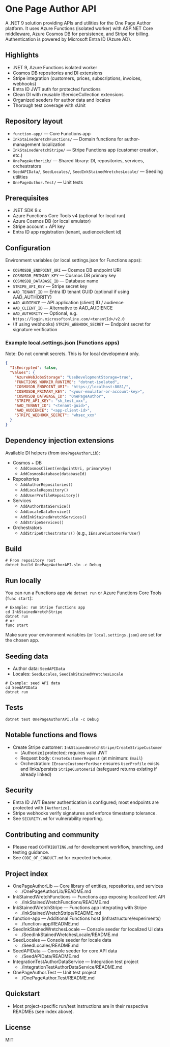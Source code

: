 # One Page Author API

A .NET 9 solution providing APIs and utilities for the One Page Author platform. It uses Azure Functions (isolated worker) with ASP.NET Core middleware, Azure Cosmos DB for persistence, and Stripe for billing. Authentication is powered by Microsoft Entra ID (Azure AD).

## Highlights

- .NET 9, Azure Functions isolated worker
- Cosmos DB repositories and DI extensions
- Stripe integration (customers, prices, subscriptions, invoices, webhooks)
- Entra ID JWT auth for protected functions
- Clean DI with reusable IServiceCollection extensions
- Organized seeders for author data and locales
- Thorough test coverage with xUnit

## Repository layout

- `function-app/` — Core Functions app
- `InkStainedWretchFunctions/` — Domain functions for author-management localization
- `InkStainedWretchStripe/` — Stripe Functions app (customer creation, etc.)
- `OnePageAuthorLib/` — Shared library: DI, repositories, services, orchestrators
- `SeedAPIData/`, `SeedLocales/`, `SeedInkStainedWretchesLocale/` — Seeding utilities
- `OnePageAuthor.Test/` — Unit tests

## Prerequisites

- .NET SDK 9.x
- Azure Functions Core Tools v4 (optional for local run)
- Azure Cosmos DB (or local emulator)
- Stripe account + API key
- Entra ID app registration (tenant, audience/client id)

## Configuration

Environment variables (or local.settings.json for Functions apps):

- `COSMOSDB_ENDPOINT_URI` — Cosmos DB endpoint URI
- `COSMOSDB_PRIMARY_KEY` — Cosmos DB primary key
- `COSMOSDB_DATABASE_ID` — Database name
- `STRIPE_API_KEY` — Stripe secret key
- `AAD_TENANT_ID` — Entra ID tenant GUID (optional if using AAD_AUTHORITY)
- `AAD_AUDIENCE` — API application (client) ID / audience
- `AAD_CLIENT_ID` — Alternative to AAD_AUDIENCE
- `AAD_AUTHORITY` — Optional, e.g. `https://login.microsoftonline.com/<tenantId>/v2.0`
- (If using webhooks) `STRIPE_WEBHOOK_SECRET` — Endpoint secret for signature verification

### Example local.settings.json (Functions apps)

Note: Do not commit secrets. This is for local development only.

```json
{
  "IsEncrypted": false,
  "Values": {
    "AzureWebJobsStorage": "UseDevelopmentStorage=true",
    "FUNCTIONS_WORKER_RUNTIME": "dotnet-isolated",
    "COSMOSDB_ENDPOINT_URI": "https://localhost:8081/",
    "COSMOSDB_PRIMARY_KEY": "<your-emulator-or-account-key>",
    "COSMOSDB_DATABASE_ID": "OnePageAuthor",
    "STRIPE_API_KEY": "sk_test_xxx",
    "AAD_TENANT_ID": "<tenant-guid>",
    "AAD_AUDIENCE": "<app-client-id>",
    "STRIPE_WEBHOOK_SECRET": "whsec_xxx"
  }
}
```

## Dependency injection extensions

Available DI helpers (from `OnePageAuthorLib`):

- Cosmos + DB
  - `AddCosmosClient(endpointUri, primaryKey)`
  - `AddCosmosDatabase(databaseId)`
- Repositories
  - `AddAuthorRepositories()`
  - `AddLocaleRepository()`
  - `AddUserProfileRepository()`
- Services
  - `AddAuthorDataService()`
  - `AddLocaleDataService()`
  - `AddInkStainedWretchServices()`
  - `AddStripeServices()`
- Orchestrators
  - `AddStripeOrchestrators()` (e.g., `IEnsureCustomerForUser`)

## Build

```pwsh
# From repository root
dotnet build OnePageAuthorAPI.sln -c Debug
```

## Run locally

You can run a Functions app via `dotnet run` or Azure Functions Core Tools (`func start`):

```pwsh
# Example: run Stripe functions app
cd InkStainedWretchStripe
dotnet run
# or
func start
```

Make sure your environment variables (or `local.settings.json`) are set for the chosen app.

## Seeding data

- Author data: `SeedAPIData`
- Locales: `SeedLocales`, `SeedInkStainedWretchesLocale`

```pwsh
# Example: seed API data
cd SeedAPIData
dotnet run
```

## Tests

```pwsh
dotnet test OnePageAuthorAPI.sln -c Debug
```

## Notable functions and flows

- Create Stripe customer: `InkStainedWretchStripe/CreateStripeCustomer`
  - [Authorize] protected; requires valid JWT
  - Request body: `CreateCustomerRequest` (at minimum: `Email`)
  - Orchestration: `IEnsureCustomerForUser` ensures `UserProfile` exists and links/persists `StripeCustomerId` (safeguard returns existing if already linked)

## Security

- Entra ID JWT Bearer authentication is configured; most endpoints are protected with `[Authorize]`.
- Stripe webhooks verify signatures and enforce timestamp tolerance.
- See `SECURITY.md` for vulnerability reporting.

## Contributing and community

- Please read `CONTRIBUTING.md` for development workflow, branching, and testing guidance.
- See `CODE_OF_CONDUCT.md` for expected behavior.


## Project index
- OnePageAuthorLib — Core library of entities, repositories, and services
   - ./OnePageAuthorLib/README.md
- InkStainedWretchFunctions — Functions app exposing localized text API
   - ./InkStainedWretchFunctions/README.md
- InkStainedWretchStripe — Functions app integrating with Stripe
   - ./InkStainedWretchStripe/README.md
- function-app — Additional Functions host (infrastructure/experiments)
   - ./function-app/README.md
- SeedInkStainedWretchesLocale — Console seeder for localized UI data
   - ./SeedInkStainedWretchesLocale/README.md
- SeedLocales — Console seeder for locale data
   - ./SeedLocales/README.md
- SeedAPIData — Console seeder for core API data
   - ./SeedAPIData/README.md
- IntegrationTestAuthorDataService — Integration test project
   - ./IntegrationTestAuthorDataService/README.md
- OnePageAuthor.Test — Unit test project
   - ./OnePageAuthor.Test/README.md

## Quickstart
- Most project-specific run/test instructions are in their respective READMEs (see index above).

## License
MIT
